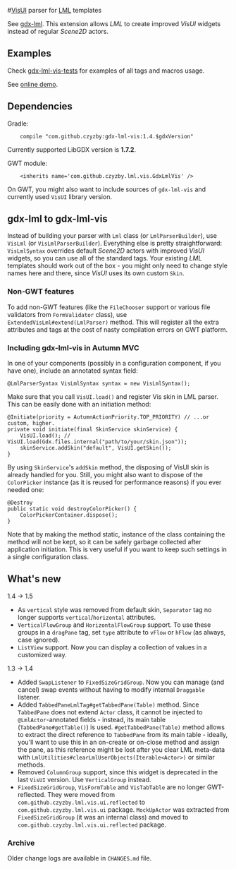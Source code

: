 #[VisUI](https://github.com/kotcrab/VisEditor/wiki/VisUI) parser for [LML](http://github.com/czyzby/gdx-lml) templates

See [gdx-lml](http://github.com/czyzby/gdx-lml). This extension allows *LML* to create improved *VisUI* widgets instead of regular *Scene2D* actors.

## Examples

Check [gdx-lml-vis-tests](http://github.com/czyzby/gdx-lml-vis-tests) for examples of all tags and macros usage.

See [online demo](http://vis.kotcrab.com/demo/lml/).

## Dependencies

Gradle:
```
    compile "com.github.czyzby:gdx-lml-vis:1.4.$gdxVersion"
```
Currently supported LibGDX version is **1.7.2**.

GWT module:
```
	<inherits name='com.github.czyzby.lml.vis.GdxLmlVis' />
```
On GWT, you might also want to include sources of `gdx-lml-vis` and currently used `VisUI` library version.

## gdx-lml to gdx-lml-vis

Instead of building your parser with `Lml` class (or `LmlParserBuilder`), use `VisLml` (or `VisLmlParserBuilder`). Everything else is pretty straightforward: `VisLmlSyntax` overrides default *Scene2D* actors with improved *VisUI* widgets, so you can use all of the standard tags. Your existing *LML* templates should work out of the box - you might only need to change style names here and there, since *VisUI* uses its own custom `Skin`.

### Non-GWT features

To add non-GWT features (like the `FileChooser` support or various file validators from `FormValidator` class), use `ExtendedVisLml#extend(LmlParser)` method. This will register all the extra attributes and tags at the cost of nasty compilation errors on GWT platform.

### Including gdx-lml-vis in Autumn MVC

In one of your components (possibly in a configuration component, if you have one), include an annotated syntax field:

```
@LmlParserSyntax VisLmlSyntax syntax = new VisLmlSyntax();
```

Make sure that you call `VisUI.load()` and register Vis skin in LML parser. This can be easily done with an initiation method:

```
@Initiate(priority = AutumnActionPriority.TOP_PRIORITY) // ...or custom, higher.
private void initiate(final SkinService skinService) {
    VisUI.load(); // VisUI.load(Gdx.files.internal("path/to/your/skin.json"));
    skinService.addSkin("default", VisUI.getSkin());
}
```

By using `SkinService`'s `addSkin` method, the disposing of VisUI skin is already handled for you. Still, you might also want to dispose of the `ColorPicker` instance (as it is reused for performance reasons) if you ever needed one:

```
@Destroy
public static void destroyColorPicker() {
    ColorPickerContainer.dispose();
}
```

Note that by making the method static, instance of the class containing the method will not be kept, so it can be safely garbage collected after application initiation. This is very useful if you want to keep such settings in a single configuration class.

## What's new

1.4 -> 1.5

- As `vertical` style was removed from default skin, `Separator` tag no longer supports `vertical`/`horizontal` attributes.
- `VerticalFlowGroup` and `HorizontalFlowGroup` support. To use these groups in a `dragPane` tag, set `type` attribute to `vFlow` or `hFlow` (as always, case ignored).
- `ListView` support. Now you can display a collection of values in a customized way.

1.3 -> 1.4

- Added `SwapListener` to `FixedSizeGridGroup`. Now you can manage (and cancel) swap events without having to modify internal `Draggable` listener.
- Added `TabbedPaneLmlTag#getTabbedPane(Table)` method. Since `TabbedPane` does not extend `Actor` class, it cannot be injected to `@LmlActor`-annotated fields - instead, its main table (`TabbedPane#getTable()`) is used. `#getTabbedPane(Table)` method allows to extract the direct reference to `TabbedPane` from its main table - ideally, you'll want to use this in an on-create or on-close method and assign the pane, as this reference might be lost after you clear LML meta-data with `LmlUtilities#clearLmlUserObjects(Iterable<Actor>)` or similar methods.
- Removed `ColumnGroup` support, since this widget is deprecated in the last `VisUI` version. Use `VerticalGroup` instead.
- `FixedSizeGridGroup`, `VisFormTable` and `VisTabTable` are no longer GWT-reflected. They were moved from `com.github.czyzby.lml.vis.ui.reflected` to `com.github.czyzby.lml.vis.ui` package. `MockUpActor` was extracted from `FixedSizeGridGroup` (it was an internal class) and moved to `com.github.czyzby.lml.vis.ui.reflected` package.

### Archive
Older change logs are available in `CHANGES.md` file.